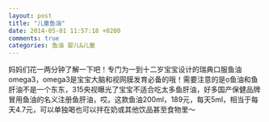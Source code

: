 ```yaml
---
layout: post
title: "儿童鱼油"
date: 2014-05-01 11:57:18 +0200
comments: true
categories: 鱼油 婴儿&儿童
---
```


妈妈们花一两分钟了解一下吧！专门为一到十二岁宝宝设计的瑞典口服鱼油omega3，omega3是宝宝大脑和视网膜发育必备的哦！需要注意的是鱼油和鱼肝油不是一个东东，315央视曝光了宝宝不适合吃太多鱼肝油，好多国产保健品牌冒用鱼油的名义注册鱼肝油，哎。这款鱼油200ml，189元，每天5ml，相当于每天4.7元，可以单独喝也可以拌在奶或其他饮品甚至食物里～ 